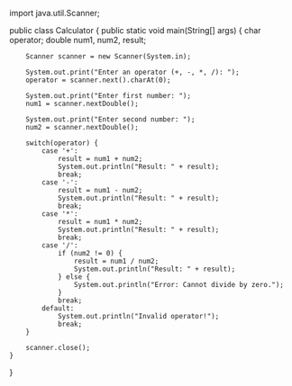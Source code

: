 import java.util.Scanner;

public class Calculator {
    public static void main(String[] args) {
        char operator;
        double num1, num2, result;

        Scanner scanner = new Scanner(System.in);

        System.out.print("Enter an operator (+, -, *, /): ");
        operator = scanner.next().charAt(0);

        System.out.print("Enter first number: ");
        num1 = scanner.nextDouble();

        System.out.print("Enter second number: ");
        num2 = scanner.nextDouble();

        switch(operator) {
            case '+':
                result = num1 + num2;
                System.out.println("Result: " + result);
                break;
            case '-':
                result = num1 - num2;
                System.out.println("Result: " + result);
                break;
            case '*':
                result = num1 * num2;
                System.out.println("Result: " + result);
                break;
            case '/':
                if (num2 != 0) {
                    result = num1 / num2;
                    System.out.println("Result: " + result);
                } else {
                    System.out.println("Error: Cannot divide by zero.");
                }
                break;
            default:
                System.out.println("Invalid operator!");
                break;
        }

        scanner.close();
    }
}